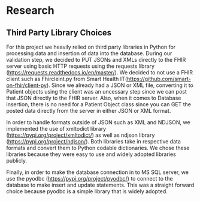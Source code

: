 # Research
## Third Party Library Choices 

For this project we heavily relied on third party libraries in Python for processing data and insertion of data into the database. 
During our validation step, we decided to PUT JSONs and XMLs directly to the FHIR server using basic HTTP requests
using the requests library (https://requests.readthedocs.io/en/master/). We decided to not use a FHIR client such as 
Fhircleint.py from Smart Health IT(https://github.com/smart-on-fhir/client-py). Since we already had a JSON or XML file, 
converting it to Patient objects using the client was an uncessary step since we can post that JSON directly to the FHIR server. 
Also, when it comes to Database insertion, there is no need for a Patient Object class since you can GET the posted data directly 
from the server in either JSON or XML format.

In order to handle formats outside of JSON such as XML and NDJSON, we implemented the use of 
xmltodict library (https://pypi.org/project/xmltodict/) as well as ndjson library (https://pypi.org/project/ndjson/).
Both libraries take in respective data formats and convert them to Python codable dictionaries. We chose these libraries
because they were easy to use and widely adopted libraries publicly.  

Finally, in order to make the database connection in to MS SQL server, we use the pyodbc (https://pypi.org/project/pyodbc/)
to connect to the database to make insert and update statements. This was a straight forward choice because pyodbc is a 
simple library that is widely adopted. 
